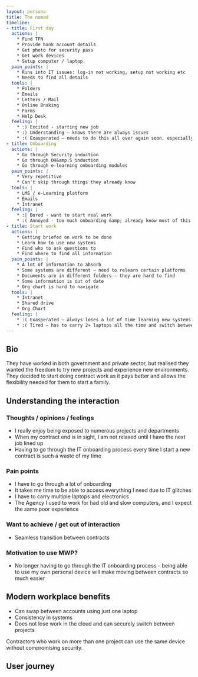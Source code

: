 ```yaml
---
layout: persona
title: The nomad
timeline:
- title: First day
  actions: |
    * Find TFN
    * Provide bank account details
    * Get photo for security pass
    * Get work devices
    * Setup computer / laptop  
  pain_points: |
    * Runs into IT issues: log-in not working, setup not working etc
    * Needs to find all details
  tools: |
    * Folders
    * Emails
    * Letters / Mail
    * Online Bnaking
    * Forms
    * Help Desk
  feeling: |
    * :) Excited - starting new job
    * :) Understanding – knows there are always issues
    * :( Exasperated – needs to do this all over again soon, especially when doing 2+ contracts at a time
- title: Onboarding
  actions: |
    * Go through Security induction
    * Go through OH&amp;S induction
    * Go through e-learning onboarding modules
  pain_points: |
    * Very repetitive
    * Can't skip through things they already know
  tools: |
    * LMS / e-Learning platform
    * Emails
    * Intranet
  feeling: |
    * :| Bored - want to start real work
    * :( Annoyed - too much onboarding &amp; already know most of this stuff
- title: Start work
  actions: |
    * Getting briefed on work to be done
    * Learn how to use new systems
    * Find who to ask questions to
    * Find where to find all information
  pain_points: |
    * A lot of information to absorb
    * Some systems are different – need to relearn certain platforms
    * Documents are in different folders – they are hard to find
    * Some information is out of date
    * Org chart is hard to navigate
  tools: |
    * Intranet
    * Shared drive
    * Org Chart
  feeling: |
    * :( Exasperated – always loses a lot of time learning new systems
    * :( Tired – has to carry 2+ laptops all the time and switch between them
---
```


## Bio

They have worked in both government and private sector, but realised they wanted the freedom to try new projects and experience new environments. They decided to start doing contract work as it pays better and allows the flexibility needed for them to start a family. 

## Understanding the interaction

### Thoughts / opinions / feelings

* I really enjoy being exposed to numerous projects and departments
* When my contract end is in sight, I am not relaxed until I have the next job lined up
* Having to go through the IT onboarding process every time I start a new contract is such a waste of my time

### Pain points

* I have to go through a lot of onboarding
* It takes me time to be able to access everything I need due to IT glitches
* I have to carry multiple laptops and electronics
* The Agency I used to work for had old and slow computers, and I expect the same poor experience

### Want to achieve / get out of interaction

* Seamless transition between contracts

### Motivation to use MWP?

* No longer having to go through the IT onboarding process – being able to use my own personal device will make moving between contracts so much easier

## Modern workplace benefits

* Can swap between accounts using just one laptop
* Consistency in systems
* Does not lose work in the cloud and can securely switch between projects 

Contractors who work on more than one project can use the same device without compromising security.

## User journey
